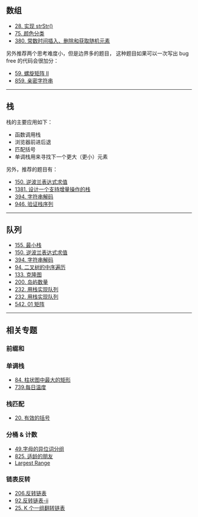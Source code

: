 ## 数组

-   [28. 实现 strStr()](https://leetcode-cn.com/problems/implement-strstr/)
-   [75. 颜色分类](https://leetcode-cn.com/problems/sort-colors/)
-   [380. 常数时间插入、删除和获取随机元素](https://leetcode-cn.com/problems/insert-delete-getrandom-o1/)

另外推荐两个思考难度小，但是边界多的题目， 这种题目如果可以一次写出 bug free 的代码会很加分：

-   [59. 螺旋矩阵 II](https://leetcode-cn.com/problems/spiral-matrix-ii/)
-   [859. 亲密字符串](https://leetcode-cn.com/problems/buddy-strings/)

<hr>

## 栈

栈的主要应用如下：

-   函数调用栈
-   浏览器前进后退
-   匹配括号
-   单调栈用来寻找下一个更大（更小）元素

另外，推荐的题目有：

-   [150. 逆波兰表达式求值](https://github.com/azl397985856/leetcode/blob/master/problems/150.evaluate-reverse-polish-notation.md)
-   [1381. 设计一个支持增量操作的栈](https://leetcode-cn.com/problems/design-a-stack-with-increment-operation/)
-   [394. 字符串解码](https://leetcode-cn.com/problems/decode-string/)
-   [946. 验证栈序列](https://leetcode-cn.com/problems/validate-stack-sequences/)

<hr>

## 队列

-   [155. 最小栈](https://leetcode-cn.com/problems/min-stack/)
-   [150. 逆波兰表达式求值](https://leetcode-cn.com/problems/evaluate-reverse-polish-notation/)
-   [394. 字符串解码](https://leetcode-cn.com/problems/decode-string/)
-   [94. 二叉树的中序遍历](https://leetcode-cn.com/problems/binary-tree-inorder-traversal/)
-   [133. 克隆图](https://leetcode-cn.com/problems/clone-graph/)
-   [200. 岛屿数量](https://leetcode-cn.com/problems/number-of-islands/)
-   [232. 用栈实现队列](https://leetcode-cn.com/problems/implement-queue-using-stacks/)
-   [232. 用栈实现队列](https://leetcode-cn.com/problems/implement-queue-using-stacks/)
-   [542. 01 矩阵](https://leetcode-cn.com/problems/01-matrix/)

<hr>

## 相关专题

### 前缀和

### 单调栈

-   [84. 柱状图中最大的矩形](https://github.com/azl397985856/leetcode/blob/master/problems/84.largest-rectangle-in-histogram.md)
-   [739.每日温度](https://github.com/azl397985856/leetcode/blob/master/daily/2019-06-06.md)

### 栈匹配

-   [20. 有效的括号](https://github.com/azl397985856/leetcode/blob/master/problems/20.valid-parentheses.md)

### 分桶 & 计数

-   [49.字母的异位词分组](https://leetcode-cn.com/problems/group-anagrams/description/)
-   [825. 适龄的朋友](https://leetcode-cn.com/problems/friends-of-appropriate-ages/solution/)
-   [Largest Range](https://github.com/azl397985856/leetcode/issues/420)

### 链表反转

-   [206.反转链表](https://github.com/azl397985856/leetcode/blob/master/problems/206.reverse-linked-list.md)
-   [92.反转链表-ii](https://github.com/azl397985856/leetcode/blob/master/problems/92.reverse-linked-list-ii.md)
-   [25. K 个一组翻转链表](https://github.com/azl397985856/leetcode/blob/master/problems/25.reverse-nodes-in-k-groups.md)